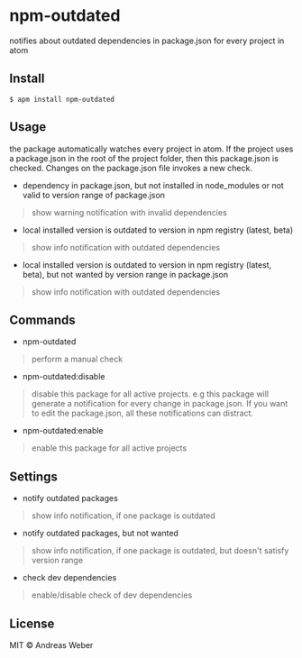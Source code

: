 # npm-outdated

notifies about outdated dependencies in package.json for every project in atom


## Install

```
$ apm install npm-outdated
```

## Usage

the package automatically watches every project in atom. If the project uses a package.json in the root of the project folder, then this package.json is checked. Changes on the package.json file invokes a new check.

* dependency in package.json, but not installed in node_modules or not valid to version range of package.json
> show warning notification with invalid dependencies
* local installed version is outdated to version in npm registry (latest, beta)
> show info notification with outdated dependencies
* local installed version is outdated to version in npm registry (latest, beta), but not wanted by version range in package.json
> show info notification with outdated dependencies

## Commands

* npm-outdated
> perform a manual check
* npm-outdated:disable
> disable this package for all active projects. e.g this package will generate a notification for every change in package.json. If you want to edit the package.json, all these notifications can distract.
* npm-outdated:enable
> enable this package for all active projects

## Settings

* notify outdated packages
> show info notification, if one package is outdated
* notify outdated packages, but not wanted
> show info notification, if one package is outdated, but doesn't satisfy version range
* check dev dependencies
> enable/disable check of dev dependencies

## License

MIT © Andreas Weber
